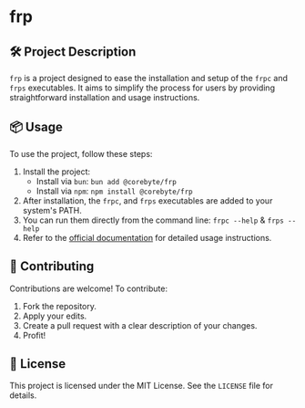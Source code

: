 # frp 

## 🛠️ Project Description
`frp` is a project designed to ease the installation and setup of the `frpc` and `frps` executables. It aims to simplify the process for users by providing straightforward installation and usage instructions. 

## 📦 Usage
To use the project, follow these steps:
1. Install the project: 
   - Install via `bun`: `bun add @corebyte/frp`
   - Install via `npm`: `npm install @corebyte/frp`
2. After installation, the `frpc`, and `frps` executables are added to your system's PATH. 
3. You can run them directly from the command line: `frpc --help` & `frps --help` 
4. Refer to the [official documentation](https://github.com/fatedier/frp) for detailed usage instructions. 

## 🤝 Contributing
Contributions are welcome! To contribute:
1. Fork the repository.
2. Apply your edits.
3. Create a pull request with a clear description of your changes.
4. Profit!

## 📜 License
This project is licensed under the MIT License. See the `LICENSE` file for details.

